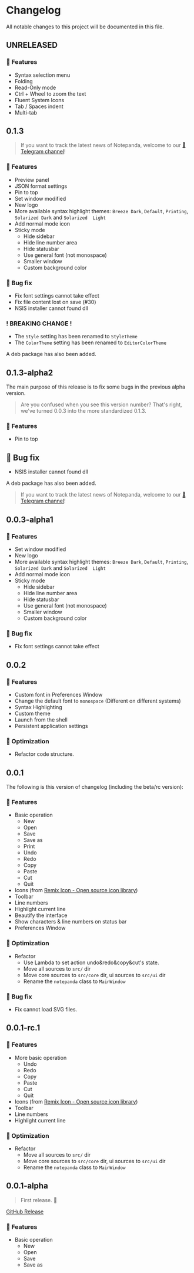 # Changelog

All notable changes to this project will be documented in this file.

## UNRELEASED

### 🌵 Features

- Syntax selection menu
- Folding
- Read-Only mode
- Ctrl + Wheel to zoom the text
- Fluent System Icons
- Tab / Spaces indent
- Multi-tab

## 0.1.3

> If you want to track the latest news of Notepanda, welcome to our [📰 Telegram channel](https://t.me/notepanda)!

### 🌵 Features

- Preview panel
- JSON format settings
- Pin to top
- Set window modified
- New logo
- More available syntax highlight themes: `Breeze Dark`, `Default`, `Printing`, `Solarized Dark` and `Solarized  Light`
- Add normal mode icon
- Sticky mode
    - Hide sidebar
    - Hide line number area
    - Hide statusbar
    - Use general font (not monospace)
    - Smaller window
    - Custom background color

### 🐞 Bug fix

- Fix font settings cannot take effect
- Fix file content lost on save (#30)
- NSIS installer cannot found dll

### ! BREAKING CHANGE !

- The `Style` setting has been renamed to `StyleTheme`
- The `ColorTheme` setting has been renamed to `EditorColorTheme`

A deb package has also been added.

## 0.1.3-alpha2

The main purpose of this release is to fix some bugs in the previous alpha version.

> Are you confused when you see this version number? That's right, we've turned 0.0.3 into the more standardized 0.1.3.

### 🌵 Features

- Pin to top

## 🐞 Bug fix

- NSIS installer cannot found dll

A deb package has also been added.

> If you want to track the latest news of Notepanda, welcome to our [📰 Telegram channel](https://t.me/notepanda)!

## 0.0.3-alpha1

### 🌵 Features

- Set window modified
- New logo
- More available syntax highlight themes: `Breeze Dark`, `Default`, `Printing`, `Solarized Dark` and `Solarized  Light`
- Add normal mode icon
- Sticky mode
    - Hide sidebar
    - Hide line number area
    - Hide statusbar
    - Use general font (not monospace)
    - Smaller window
    - Custom background color

### 🐞 Bug fix

- Fix font settings cannot take effect

## 0.0.2

### 🌵 Features

- Custom font in Preferences Window
- Change the default font to `monospace` (Different on different systems)
- Syntax Highlighting
- Custom theme
- Launch from the shell
- Persistent application settings

### 🦋 Optimization

- Refactor code structure.

## 0.0.1

The following is this version of changelog (including the beta/rc version):

### 🌵 Features

- Basic operation
  - New
  - Open
  - Save
  - Save as
  - Print
  - Undo
  - Redo
  - Copy
  - Paste
  - Cut
  - Quit
- Icons (from [Remix Icon - Open source icon library](https://remixicon.com/))
- Toolbar
- Line numbers
- Highlight current line
- Beautify the interface
- Show characters & line numbers on status bar
- Preferences Window

### 🦋 Optimization

- Refactor
  - Use Lambda to set action undo&redo&copy&cut's state.
  - Move all sources to `src/` dir
  - Move core sources to `src/core` dir, ui sources to `src/ui` dir
  - Rename the `notepanda` class to `MainWindow`

### 🐞 Bug fix

- Fix cannot load SVG files.

## 0.0.1-rc.1

### 🌵 Features

- More basic operation
  - Undo
  - Redo
  - Copy
  - Paste
  - Cut
  - Quit
- Icons (from [Remix Icon - Open source icon library](https://remixicon.com/))
- Toolbar
- Line numbers
- Highlight current line

### 🦋 Optimization

- Refactor
  - Move all sources to `src/` dir
  - Move core sources to `src/core` dir, ui sources to `src/ui` dir
  - Rename the `notepanda` class to `MainWindow`

## 0.0.1-alpha

> First release. :beers:

[GitHub Release](https://github.com/ChungZH/notepanda/releases/tag/v0.0.1-alpha)

### 🌵 Features

- Basic operation
  - New
  - Open
  - Save
  - Save as
